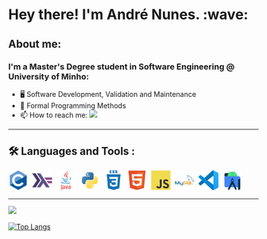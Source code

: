 <h1>
  Hey there! I'm André Nunes. :wave:
</h1>

## About me:
### I'm a Master's Degree student in Software Engineering @ University of Minho:
* :desktop_computer: Software Development, Validation and Maintenance
* :scroll: Formal Programming Methods
* :mailbox: How to reach me: <a href="mailto:a85635@alunos.uminho.pt">
  <img src="https://img.shields.io/badge/Microsoft_Outlook-0078D4?style=for-the-      badge&logo=microsoft-outlook&logoColor=white"></a>

---

## :hammer_and_wrench: Languages and Tools : 
<div>
  <img src="https://github.com/devicons/devicon/blob/master/icons/c/c-original.svg" title="C" alt="C" width="40" height="40"/>&nbsp;
  <img src="https://github.com/devicons/devicon/blob/master/icons/haskell/haskell-original.svg" title="Haskell" **alt="Haskell" width="40" height="40"/>&nbsp;
  <img src="https://github.com/devicons/devicon/blob/master/icons/java/java-original-wordmark.svg" title="Java" alt="Java" width="40" height="40"/>&nbsp;
  <img src="https://github.com/devicons/devicon/blob/master/icons/python/python-original.svg" title="Python" alt="Python" width="40" height="40"/>&nbsp;
  <img src="https://github.com/devicons/devicon/blob/master/icons/css3/css3-plain-wordmark.svg"  title="CSS3" alt="CSS" width="40" height="40"/>&nbsp;
  <img src="https://github.com/devicons/devicon/blob/master/icons/html5/html5-original.svg" title="HTML5" alt="HTML" width="40" height="40"/>&nbsp;
  <img src="https://github.com/devicons/devicon/blob/master/icons/javascript/javascript-original.svg" title="JavaScript" alt="JavaScript" width="40" height="40"/>&nbsp;
  <img src="https://github.com/devicons/devicon/blob/master/icons/mysql/mysql-original-wordmark.svg" title="MySQL"  alt="MySQL" width="40" height="40"/>&nbsp;
  <img src="https://github.com/devicons/devicon/blob/master/icons/vscode/vscode-original.svg" title="VScode" **alt="VScode" width="40" height="40"/>&nbsp;
  <img src="https://github.com/devicons/devicon/blob/master/icons/androidstudio/androidstudio-original.svg" title="AndroidStudio" **alt="AndroidStudio" width="40" height="40"/>&nbsp;
</div>

---
<img src="https://github-readme-stats.vercel.app/api?username=andrenunes74&show_icons=true&theme=dark"/>

[![Top Langs](https://github-readme-stats-git-masterrstaa-rickstaa.vercel.app/api/top-langs/?username=anuraghazra)](https://github.com/andrenunes74/github-readme-stats)


